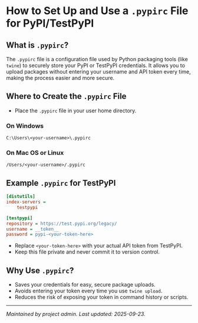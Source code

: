 # How to Set Up and Use a `.pypirc` File for PyPI/TestPyPI

## What is `.pypirc`?
The `.pypirc` file is a configuration file used by Python packaging tools (like `twine`) to securely store your PyPI or TestPyPI credentials. It allows you to upload packages without entering your username and API token every time, making the process easier and more secure.

## Where to Create the `.pypirc` File
- Place the `.pypirc` file in your user home directory.

### On Windows
```
C:\Users\<your-username>\.pypirc
```

### On Mac OS or Linux
```
/Users/<your-username>/.pypirc
```

## Example `.pypirc` for TestPyPI
```ini
[distutils]
index-servers =
    testpypi

[testpypi]
repository = https://test.pypi.org/legacy/
username = __token__
password = pypi-<your-token-here>
```
- Replace `<your-token-here>` with your actual API token from TestPyPI.
- Keep this file private and never commit it to version control.

## Why Use `.pypirc`?
- Saves your credentials for easy, secure package uploads.
- Avoids entering your token every time you use `twine upload`.
- Reduces the risk of exposing your token in command history or scripts.

---
*Maintained by project admin. Last updated: 2025-09-23.*
